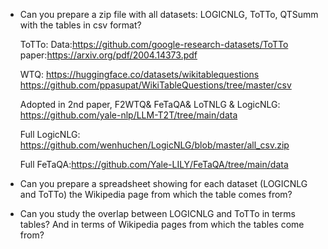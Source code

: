 - Can you prepare a zip file with all datasets: LOGICNLG, ToTTo, QTSumm with the tables in csv format?

  ToTTo:
  Data:https://github.com/google-research-datasets/ToTTo
  paper:https://arxiv.org/pdf/2004.14373.pdf
  
  WTQ:
  https://huggingface.co/datasets/wikitablequestions
  https://github.com/ppasupat/WikiTableQuestions/tree/master/csv
  
  
  Adopted in 2nd paper,
  F2WTQ& FeTaQA& LoTNLG & LogicNLG:
  https://github.com/yale-nlp/LLM-T2T/tree/main/data
  
  Full LogicNLG: https://github.com/wenhuchen/LogicNLG/blob/master/all_csv.zip
  
  Full FeTaQA:https://github.com/Yale-LILY/FeTaQA/tree/main/data




- Can you prepare a spreadsheet showing for each dataset (LOGICNLG and ToTTo) the Wikipedia page from which the table comes from?


- Can you study the overlap between LOGICNLG and ToTTo in terms tables? And in terms of Wikipedia pages from which the tables come from?
